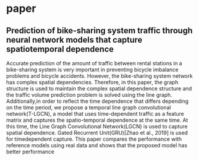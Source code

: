 # paper

## Prediction of bike-sharing system traffic through neural network models that capture spatiotemporal dependence

Accurate prediction of the amount of traffic between rental stations in a bike-sharing system is very important in preventing bicycle imbalance problems and bicycle accidents. However, the bike-sharing system network has complex spatial dependencies. Therefore, in this paper, the graph structure is used to maintain the complex spatial dependence structure and the traffic volume prediction problem is solved using the line graph. Additionally,in order to reflect the time dependence that differs depending on the time period, we propose a temporal line graph convolutional network(T-LGCN), a model that uses time-dependent traffic as a feature matrix and captures the spatio-temporal dependence at the same time. At this time, the Line Graph Convolutional Network(LGCN) is used to capture spatial dependence.
Gated Recurrent Unit(GRU)[Zhao et al., 2019] is used for timedependent capture. This paper compares the performance with reference models using real data and shows that the proposed model has better performance
